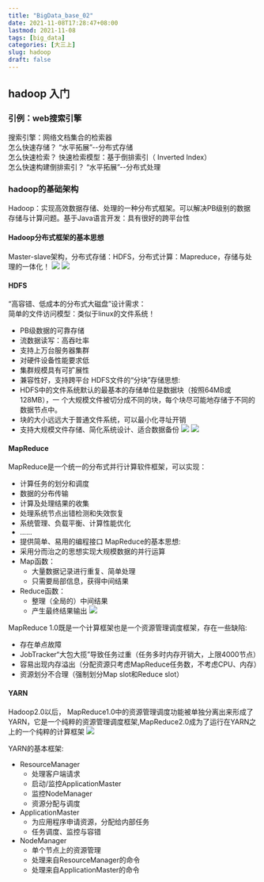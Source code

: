 ```yaml
---
title: "BigData_base_02"
date: 2021-11-08T17:28:47+08:00
lastmod: 2021-11-08
tags: [big_data]
categories: [大三上]
slug: hadoop
draft: false
---
```

## hadoop 入门
### 引例：web搜索引擎
搜索引擎：网络文档集合的检索器   
怎么快速存储？  “水平拓展”--分布式存储    
怎么快速检索？   快速检索模型：基于倒排索引（ Inverted Index）  
怎么快速构建倒排索引？   “水平拓展”--分布式处理
### hadoop的基础架构
Hadoop：实现高效数据存储、处理的一种分布式框架。可以解决PB级别的数据存储与计算问题。基于Java语言开发：具有很好的跨平台性
#### Hadoop分布式框架的基本思想
Master-slave架构，分布式存储：HDFS，分布式计算：Mapreduce，存储与处理的一体化！
![](https://raw.githubusercontent.com/QizhengZou/Drawing_bed/main/20211108185129.png)
![](https://raw.githubusercontent.com/QizhengZou/Drawing_bed/main/20211108185218.png)

#### HDFS    
“高容错、低成本的分布式大磁盘”设计需求：    
简单的文件访问模型：类似于linux的文件系统！
* PB级数据的可靠存储
* 流数据读写：高吞吐率
* 支持上万台服务器集群
* 对硬件设备性能要求低
* 集群规模具有可扩展性
* 兼容性好，支持跨平台
HDFS文件的“分块”存储思想:    
* HDFS中的文件系统默认的最基本的存储单位是数据块（按照64MB或128MB），一
个大规模文件被切分成不同的块，每个块尽可能地存储于不同的数据节点中。
* 块的大小远远大于普通文件系统，可以最小化寻址开销
* 支持大规模文件存储、简化系统设计、适合数据备份
![](https://raw.githubusercontent.com/QizhengZou/Drawing_bed/main/20211108190014.png)
![](https://raw.githubusercontent.com/QizhengZou/Drawing_bed/main/20211108192232.png)

#### MapReduce    
MapReduce是一个统一的分布式并行计算软件框架，可以实现：
* 计算任务的划分和调度
* 数据的分布传输
* 计算及处理结果的收集
* 处理系统节点出错检测和失效恢复
* 系统管理、负载平衡、计算性能优化
* ……
* 提供简单、易用的编程接口
MapReduce的基本思想:   
* 采用分而治之的思想实现大规模数据的并行运算
* Map函数：
    * 大量数据记录进行重复、简单处理
    * 只需要局部信息，获得中间结果
* Reduce函数：
    * 整理（全局的）中间结果
    * 产生最终结果输出
![](https://raw.githubusercontent.com/QizhengZou/Drawing_bed/main/20211108190837.png)

MapReduce 1.0既是一个计算框架也是一个资源管理调度框架，存在一些缺陷:    
* 存在单点故障
* JobTracker“大包大揽”导致任务过重（任务多时内存开销大，上限4000节点）
* 容易出现内存溢出（分配资源只考虑MapReduce任务数，不考虑CPU、内存）
* 资源划分不合理（强制划分Map slot和Reduce slot）
#### YARN
Hadoop2.0以后， MapReduce1.0中的资源管理调度功能被单独分离出来形成了YARN，它是一个纯粹的资源管理调度框架,MapReduce2.0成为了运行在YARN之上的一个纯粹的计算框架
![](https://raw.githubusercontent.com/QizhengZou/Drawing_bed/main/20211108185129.png)

YARN的基本框架:    
* ResourceManager
    * 处理客户端请求
    * 启动/监控ApplicationMaster
    * 监控NodeManager
    * 资源分配与调度
* ApplicationMaster
    * 为应用程序申请资源，分配给内部任务
    * 任务调度、监控与容错
* NodeManager
    * 单个节点上的资源管理
    * 处理来自ResourceManager的命令
    * 处理来自ApplicationMaster的命令


